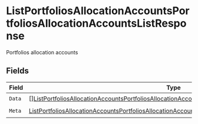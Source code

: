# ListPortfoliosAllocationAccountsPortfoliosAllocationAccountsListResponse

Portfolios allocation accounts


## Fields

| Field                                                                                                                                                                                                                                   | Type                                                                                                                                                                                                                                    | Required                                                                                                                                                                                                                                | Description                                                                                                                                                                                                                             |
| --------------------------------------------------------------------------------------------------------------------------------------------------------------------------------------------------------------------------------------- | --------------------------------------------------------------------------------------------------------------------------------------------------------------------------------------------------------------------------------------- | --------------------------------------------------------------------------------------------------------------------------------------------------------------------------------------------------------------------------------------- | --------------------------------------------------------------------------------------------------------------------------------------------------------------------------------------------------------------------------------------- |
| `Data`                                                                                                                                                                                                                                  | [][ListPortfoliosAllocationAccountsPortfoliosAllocationAccountsListResponsePortfoliosAllocationAccount](../../models/operations/listportfoliosallocationaccountsportfoliosallocationaccountslistresponseportfoliosallocationaccount.md) | :heavy_check_mark:                                                                                                                                                                                                                      | N/A                                                                                                                                                                                                                                     |
| `Meta`                                                                                                                                                                                                                                  | [ListPortfoliosAllocationAccountsPortfoliosAllocationAccountsListResponseMeta](../../models/operations/listportfoliosallocationaccountsportfoliosallocationaccountslistresponsemeta.md)                                                 | :heavy_check_mark:                                                                                                                                                                                                                      | N/A                                                                                                                                                                                                                                     |